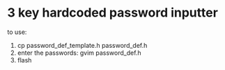 # 3 key hardcoded password inputter

to use:
1. cp password_def_template.h password_def.h
1. enter the passwords: gvim password_def.h
1. flash
